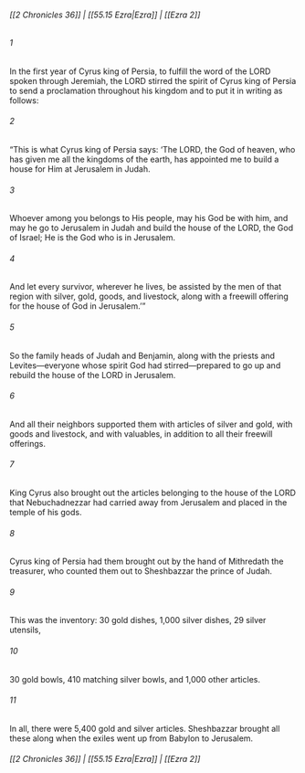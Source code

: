 
###### [[2 Chronicles 36]] | [[55.15 Ezra|Ezra]] | [[Ezra 2]]

###### 1
In the first year of Cyrus king of Persia, to fulfill the word of the LORD spoken through Jeremiah, the LORD stirred the spirit of Cyrus king of Persia to send a proclamation throughout his kingdom and to put it in writing as follows:
###### 2
“This is what Cyrus king of Persia says: ‘The LORD, the God of heaven, who has given me all the kingdoms of the earth, has appointed me to build a house for Him at Jerusalem in Judah.
###### 3
Whoever among you belongs to His people, may his God be with him, and may he go to Jerusalem in Judah and build the house of the LORD, the God of Israel; He is the God who is in Jerusalem.
###### 4
And let every survivor, wherever he lives, be assisted by the men of that region with silver, gold, goods, and livestock, along with a freewill offering for the house of God in Jerusalem.’”
###### 5
So the family heads of Judah and Benjamin, along with the priests and Levites—everyone whose spirit God had stirred—prepared to go up and rebuild the house of the LORD in Jerusalem.
###### 6
And all their neighbors supported them with articles of silver and gold, with goods and livestock, and with valuables, in addition to all their freewill offerings.
###### 7
King Cyrus also brought out the articles belonging to the house of the LORD that Nebuchadnezzar had carried away from Jerusalem and placed in the temple of his gods.
###### 8
Cyrus king of Persia had them brought out by the hand of Mithredath the treasurer, who counted them out to Sheshbazzar the prince of Judah.
###### 9
This was the inventory: 30 gold dishes, 1,000 silver dishes, 29 silver utensils,
###### 10
30 gold bowls, 410 matching silver bowls, and 1,000 other articles.
###### 11
In all, there were 5,400 gold and silver articles. Sheshbazzar brought all these along when the exiles went up from Babylon to Jerusalem.

###### [[2 Chronicles 36]] | [[55.15 Ezra|Ezra]] | [[Ezra 2]]
